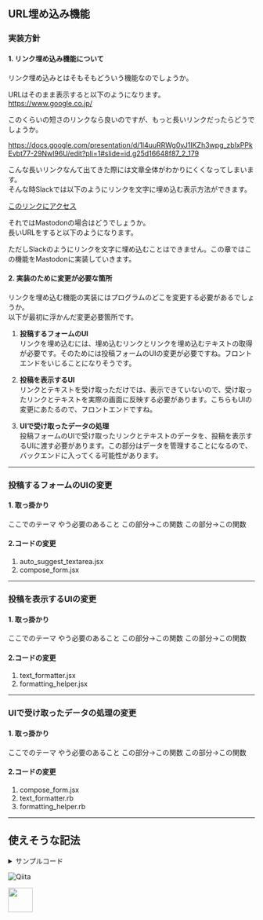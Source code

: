## URL埋め込み機能

### 実装方針
#### 1. リンク埋め込み機能について
リンク埋め込みとはそもそもどういう機能なのでしょうか。  

URLはそのまま表示すると以下のようになります。  
https://www.google.co.jp/

このくらいの短さのリンクなら良いのですが、もっと長いリンクだったらどうでしょうか。  

https://docs.google.com/presentation/d/1l4uuRRWg0yJ1IKZh3wpg_zbIxPPkEvbt77-29Nwl96U/edit?pli=1#slide=id.g25d16648f87_2_179

こんな長いリンクなんて出てきた際には文章全体がわかりにくくなってしまいます。  
そんな時Slackでは以下のようにリンクを文字に埋め込む表示方法ができます。

[このリンクにアクセス](https://docs.google.com/presentation/d/1l4uuRRWg0yJ1IKZh3wpg_zbIxPPkEvbt77-29Nwl96U/edit?pli=1#slide=id.g25d16648f87_2_179)

それではMastodonの場合はどうでしょうか。  
長いURLを<!-- ツイートのかわりの言い方 -->すると以下のようになります。  
<!--画像挿入-->

ただしSlackのようにリンクを文字に埋め込むことはできません。この章ではこの機能をMastodonに実装していきます。

#### 2. 実装のために変更が必要な箇所

リンクを埋め込む機能の実装にはプログラムのどこを変更する必要があるでしょうか。  
以下が最初に浮かんだ変更必要箇所です。

1. __投稿するフォームのUI__  
リンクを埋め込むには、埋め込むリンクとリンクを埋め込むテキストの取得が必要です。そのためには投稿フォームのUIの変更が必要ですね。フロントエンドをいじることになりそうです。  

1. __投稿を表示するUI__  
リンクとテキストを受け取っただけでは、表示できていないので、受け取ったリンクとテキストを実際の画面に反映する必要があります。こちらもUIの変更にあたるので、フロントエンドですね。  

1. __UIで受け取ったデータの処理__  
投稿フォームのUIで受け取ったリンクとテキストのデータを、投稿を表示するUIに渡す必要があります。この部分はデータを管理することになるので、バックエンドに入ってくる可能性があります。  


***

### 投稿するフォームのUIの変更
#### 1. 取っ掛かり
ここでのテーマ
やう必要のあること
この部分→この関数
この部分→この関数
#### 2.コードの変更

1. auto_suggest_textarea.jsx
1. compose_form.jsx


***

### 投稿を表示するUIの変更
#### 1. 取っ掛かり
ここでのテーマ
やう必要のあること
この部分→この関数
この部分→この関数
#### 2.コードの変更
1. text_formatter.jsx
1. formatting_helper.jsx
***

### UIで受け取ったデータの処理の変更
#### 1. 取っ掛かり
ここでのテーマ
やう必要のあること
この部分→この関数
この部分→この関数
#### 2.コードの変更
1. compose_form.jsx
1. text_formatter.rb
1. formatting_helper.rb
***

###



## 使えそうな記法

<details><summary>サンプルコード</summary>

(上に空行が必要)

```rb
puts 'Hello, World'
```
</details>

![Qiita](https://qiita-image-store.s3.amazonaws.com/0/45617/015bd058-7ea0-e6a5-b9cb-36a4fb38e59c.png "Qiita")

<img width="50" src="https://qiita-image-store.s3.amazonaws.com/0/45617/015bd058-7ea0-e6a5-b9cb-36a4fb38e59c.png">

<!-- コメントアウトしたい内容 -->